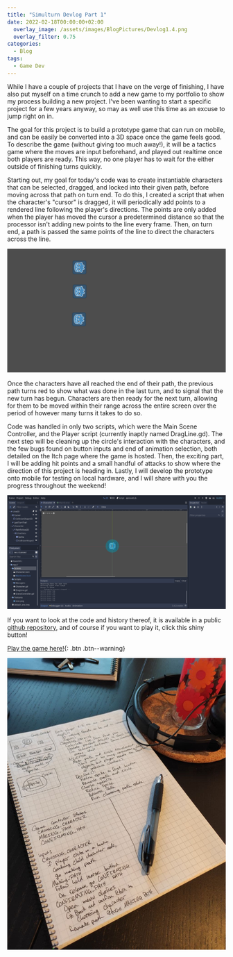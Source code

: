 ```yaml
---
title: "Simulturn Devlog Part 1"
date: 2022-02-18T00:00:00+02:00
  overlay_image: /assets/images/BlogPictures/Devlog1.4.png
  overlay_filter: 0.75
categories:
  - Blog
tags:
  - Game Dev
---
```


While I have a couple of projects that I have on the verge of finishing, I have also put myself on a time crunch to add a new game to my portfolio to show my process building a new project. I've been wanting to start a specific project for a few years anyway, so may as well use this time as an excuse to jump right on in.

The goal for this project is to build a prototype game that can run on mobile, and can be easily be converted into a 3D space once the game feels good. To describe the game (without giving too much away!), it will be a tactics game where the moves are input beforehand, and played out realtime once both players are ready. This way, no one player has to wait for the either outside of finishing turns quickly.

Starting out, my goal for today's code was to create instantiable characters that can be selected, dragged, and locked into their given path, before moving across that path on turn end. To do this, I created a script that when the character's "cursor" is dragged, it will periodically add points to a rendered line following the player's directions. The points are only added when the player has moved the cursor a predetermined distance so that the processor isn't adding new points to the line every frame. Then, on turn end, a path is passed the same points of the line to direct the characters across the line.

![Prototype in action](/assets/images/BlogPictures/Devlog1.3.gif)

Once the characters have all reached the end of their path, the previous path turns red to show what was done in the last turn, and to signal that the new turn has begun. Characters are then ready for the next turn, allowing for them to be moved within their range across the entire screen over the period of however many turns it takes to do so.

Code was handled in only two scripts, which were the Main Scene Controller, and the Player script (currently inaptly named DragLine.gd). The next step will be cleaning up the circle's interaction with the characters, and the few bugs found on button inputs and end of animation selection, both detailed on the Itch page where the game is hosted. Then, the exciting part, I will be adding hit points and a small handful of attacks to show where the direction of this project is heading in. Lastly, I will develop the prototype onto mobile for testing on local hardware, and I will share with you the progress throughout the weekend!

![Player scene from within the editor](/assets/images/BlogPictures/Devlog1.1.png)

If you want to look at the code and history thereof, it is available in a public [github repository][code-repo], and of course if you want to play it, click this shiny button!

[Play the game here!](https://playerpeter1231.itch.io/simulturn-tactics-prototype){: .btn .btn--warning}

![My notes from the day](/assets/images/BlogPictures/Devlog1.4.png)

[code-repo]: https://github.com/playerpeter1231/SimulTurn-Tactics
